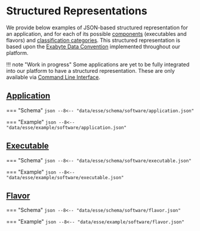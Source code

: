 # Structured Representations

We provide below examples of JSON-based structured representation for an application, and for each of its possible [components](overview.md#applications) (executables and flavors) and [classification categories](classification/overview.md). This structured representation is based upon the [Exabyte Data Convention](../data-structured/overview.md) implemented throughout our platform.

!!! note "Work in progress"
    Some applications are yet to be fully integrated into our platform to have a structured representation. These are only available via [Command Line Interface](../cli/overview.md).

## [Application](components.md)

=== "Schema"
    ``` json
    --8<-- "data/esse/schema/software/application.json"
    ```

=== "Example"
    ``` json
    --8<-- "data/esse/example/software/application.json"
    ```

## [Executable](components.md#executables)

=== "Schema"
    ``` json
    --8<-- "data/esse/schema/software/executable.json"
    ```

=== "Example"
    ``` json
    --8<-- "data/esse/example/software/executable.json"
    ```

## [Flavor](components.md#flavors)

=== "Schema"
    ``` json
    --8<-- "data/esse/schema/software/flavor.json"
    ```

=== "Example"
    ``` json
    --8<-- "data/esse/example/software/flavor.json"
    ```
